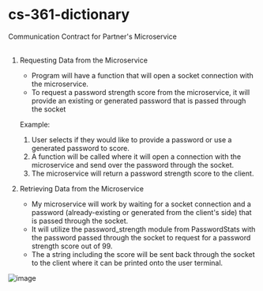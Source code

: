 # cs-361-dictionary

Communication Contract for Partner's Microservice<br><br>

1. Requesting Data from the Microservice
    * Program will have a function that will open a socket connection with the microservice.
    * To request a password strength score from the microservice, it will provide an existing or generated password that is passed through the socket

    Example:
    1. User selects if they would like to provide a password or use a generated password to score.
    2. A function will be called where it will open a connection with the microservice and send over the password through the socket.
    3. The microservice will return a password strength score to the client.

2. Retrieving Data from the Microservice
    * My microservice will work by waiting for a socket connection and a password (already-existing or generated from the client's side) that is passed through the socket.
    * It will utilize the password_strength module from PasswordStats with the password passed through the socket to request for a password strength score out of 99.
    * The a string including the score will be sent back through the socket to the client where it can be printed onto the user terminal.
  

   
![image](https://user-images.githubusercontent.com/91238002/218877463-cda4a178-35fb-4c86-87a6-3dd4398a87bf.png)
